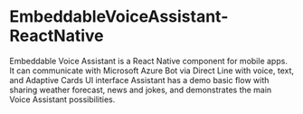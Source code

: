 # EmbeddableVoiceAssistant-ReactNative
Embeddable Voice Assistant is a React Native component for mobile apps. It can communicate with Microsoft Azure Bot via Direct Line with voice, text, and Adaptive Cards UI interface Assistant has a demo basic flow with sharing weather forecast, news and jokes, and demonstrates the main Voice Assistant possibilities.
